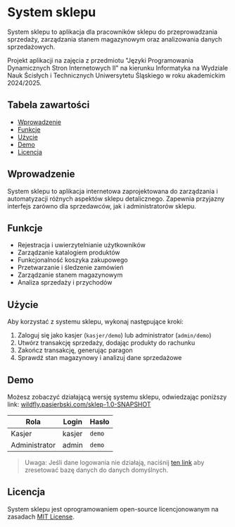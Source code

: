 # System sklepu

System sklepu to aplikacja dla pracowników sklepu do przeprowadzania sprzedaży, zarządzania stanem magazynowym oraz analizowania danych sprzedażowych.

Projekt aplikacji na zajęcia z przedmiotu "Języki Programowania Dynamicznych Stron Internetowych II" na kierunku Informatyka na Wydziale Nauk Ścisłych i Technicznych Uniwersytetu Śląskiego w roku akademickim 2024/2025.

## Tabela zawartości

- [Wprowadzenie](#wprowadzenie)
- [Funkcje](#funkcje)
- [Użycie](#użycie)
- [Demo](#demo)
- [Licencja](#licencja)


## Wprowadzenie

System sklepu to aplikacja internetowa zaprojektowana do zarządzania i automatyzacji różnych aspektów sklepu detalicznego. Zapewnia przyjazny interfejs zarówno dla sprzedawców, jak i administratorów sklepu.

## Funkcje

- Rejestracja i uwierzytelnianie użytkowników
- Zarządzanie katalogiem produktów
- Funkcjonalność koszyka zakupowego
- Przetwarzanie i śledzenie zamówień
- Zarządzanie stanem magazynowym
- Analiza sprzedaży i przychodów

## Użycie

Aby korzystać z systemu sklepu, wykonaj następujące kroki:

1. Zaloguj się jako kasjer (`kasjer/demo`) lub administrator (`admin/demo`)
2. Utwórz transakcję sprzedaży, dodając produkty do rachunku
3. Zakończ transakcję, generując paragon
4. Sprawdź stan magazynowy i analizuj dane sprzedażowe

## Demo

Możesz zobaczyć działającą wersję systemu sklepu, odwiedzając poniższy link: [wildfly.pasierbski.com/sklep-1.0-SNAPSHOT](https://wildfly.pasierbski.com/sklep-1.0-SNAPSHOT/)

|Rola|Login|Hasło|
|---|---|---|
|Kasjer|kasjer|`demo`|
|Administrator|admin|`demo`|

> Uwaga: Jeśli dane logowania nie działają, naciśnij [ten link](https://dev.pasierbski.com/skleprestart) aby zresetować bazę danych do danych domyślnych.

## Licencja

System sklepu jest oprogramowaniem open-source licencjonowanym na zasadach [MIT License](https://opensource.org/licenses/MIT).
